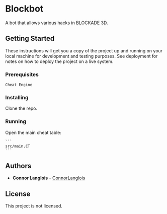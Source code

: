 # Blockbot

A bot that allows various hacks in BLOCKADE 3D.

## Getting Started

These instructions will get you a copy of the project up and running on your local machine for development and testing purposes. See deployment for notes on how to deploy the project on a live system.

### Prerequisites

```
Cheat Engine
```

### Installing

Clone the repo.

### Running

Open the main cheat table:

	```
	src/main.CT
	```

## Authors

* **Connor Langlois** - [ConnorLanglois](https://github.com/ConnorLanglois)

## License

This project is not licensed.
